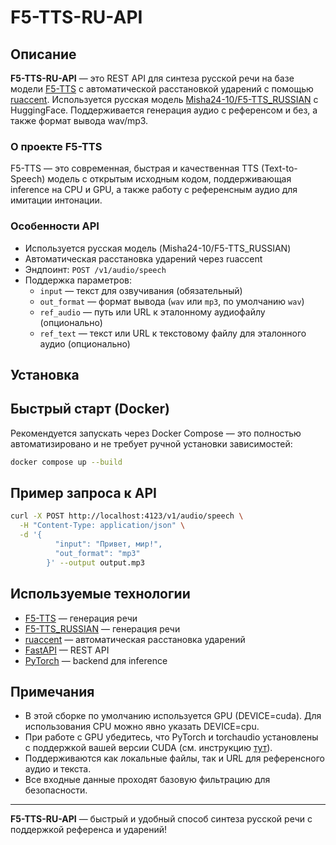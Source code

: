 # F5-TTS-RU-API

## Описание


**F5-TTS-RU-API** — это REST API для синтеза русской речи на базе модели [F5-TTS](https://github.com/SWivid/F5-TTS) с автоматической расстановкой ударений с помощью [ruaccent](https://github.com/Den4ikAI/ruaccent). Используется русская модель [Misha24-10/F5-TTS_RUSSIAN](https://huggingface.co/Misha24-10/F5-TTS_RUSSIAN) с HuggingFace. Поддерживается генерация аудио с референсом и без, а также формат вывода wav/mp3.

### О проекте F5-TTS
F5-TTS — это современная, быстрая и качественная TTS (Text-to-Speech) модель с открытым исходным кодом, поддерживающая inference на CPU и GPU, а также работу с референсным аудио для имитации интонации.

### Особенности API
- Используется русская модель (Misha24-10/F5-TTS_RUSSIAN)
- Автоматическая расстановка ударений через ruaccent
- Эндпоинт: `POST /v1/audio/speech`
- Поддержка параметров:
  - `input` — текст для озвучивания (обязательный)
  - `out_format` — формат вывода (`wav` или `mp3`, по умолчанию `wav`)
  - `ref_audio` — путь или URL к эталонному аудиофайлу (опционально)
  - `ref_text` — текст или URL к текстовому файлу для эталонного аудио (опционально)

## Установка


## Быстрый старт (Docker)

Рекомендуется запускать через Docker Compose — это полностью автоматизировано и не требует ручной установки зависимостей:

```bash
docker compose up --build
```

## Пример запроса к API

```bash
curl -X POST http://localhost:4123/v1/audio/speech \
  -H "Content-Type: application/json" \
  -d '{
		  "input": "Привет, мир!",
		  "out_format": "mp3"
		}' --output output.mp3
```

## Используемые технологии

- [F5-TTS](https://github.com/SWivid/F5-TTS) — генерация речи
- [F5-TTS_RUSSIAN](https://huggingface.co/Misha24-10/F5-TTS_RUSSIAN) — генерация речи
- [ruaccent](https://github.com/Den4ikAI/ruaccent) — автоматическая расстановка ударений
- [FastAPI](https://fastapi.tiangolo.com/) — REST API
- [PyTorch](https://pytorch.org/) — backend для inference


## Примечания
- В этой сборке по умолчанию используется GPU (DEVICE=cuda). Для использования CPU можно явно указать DEVICE=cpu.
- При работе с GPU убедитесь, что PyTorch и torchaudio установлены с поддержкой вашей версии CUDA (см. инструкцию [тут](https://github.com/SWivid/F5-TTS)).
- Поддерживаются как локальные файлы, так и URL для референсного аудио и текста.
- Все входные данные проходят базовую фильтрацию для безопасности.

---
**F5-TTS-RU-API** — быстрый и удобный способ синтеза русской речи с поддержкой референса и ударений!